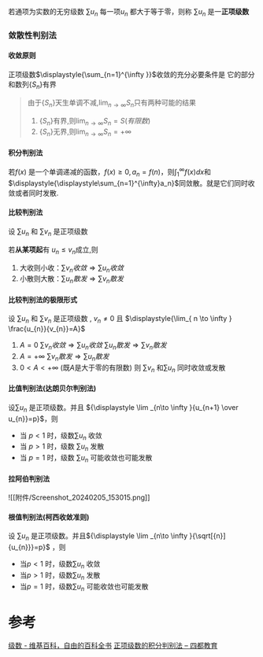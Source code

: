 
若通项为实数的无穷级数 ${\displaystyle \sum u_{n}}$ 每一项${\displaystyle u_{n}}$ 都大于等于零，则称 ${\displaystyle \sum u_{n}}$ 是一**正项级数**


### 敛散性判别法
#### 收敛原则
正项级数$\displaystyle{\sum_{n=1}^{\infty }}$收敛的充分必要条件是 它的部分和数列$\{S_{n}\}$有界
> 由于$\displaystyle{ \{S_{n}\}}$天生单调不减,$\displaystyle{\lim_{ n \to \infty }S_{n}}$只有两种可能的结果
> 1. $\displaystyle{ \{S_{n}\}}$有界,则$\displaystyle{\lim_{ n \to \infty }S_{n}=S(有限数)}$ 
> 2. $\displaystyle{ \{S_{n}\}}$无界,则$\displaystyle{\lim_{ n \to \infty }S_{n}=+\infty }$ 
#### 积分判别法
若$f(x)$ 是一个单调递减的函数，$\displaystyle{f(x)\geq 0, a_n=f(n)}$，则$\displaystyle{\displaystyle\int_1^{\infty}f(x)dx}$和$\displaystyle{\displaystyle\sum_{n=1}^{\infty}a_n}$同敛散。就是它们同时收敛或者同时发散.
#### 比较判别法 
设 ${\displaystyle \sum u_{n}}$ 和 ${\displaystyle \sum v_{n}}$ 是正项级数

若**从某项起**有 $u_{n}\leq v_{n}$成立,则
1. 大收则小收：$\displaystyle{\sum v_{n}收敛\Longrightarrow \sum u_{n}收敛}$
2. 小散则大散：$\displaystyle{\sum u_{n}散发\Longrightarrow \sum v_{n}散发}$

#### 比较判别法的极限形式
设 ${\displaystyle \sum u_{n}}$ 和 ${\displaystyle \sum v_{n}}$ 是正项级数 , $v_{n}\neq 0$
且 $\displaystyle{\lim_{ n \to \infty } \frac{u_{n}}{v_{n}}=A}$
1. $A=0$
	   $\displaystyle{\sum v_{n}收敛\Longrightarrow \sum u_{n}收敛}$
	   $\displaystyle{\sum u_{n}散发\Longrightarrow \sum v_{n}散发}$
2. $A=+\infty$
	   $\displaystyle{\sum v_{n}散发\Longrightarrow \sum u_{n}散发}$
3. $0<A<+\infty$ (既$A$是大于零的有限数)
	   则 ${\displaystyle \sum v_{n}}$ 和${\displaystyle \sum u_{n}}$ 同时收敛或发散
#### 比值判别法(达朗贝尔判别法)
设${\displaystyle \sum u_{n}}$ 是正项级数。并且 ${\displaystyle \lim _{n\to \infty }{u_{n+1} \over u_{n}}=p}$，则
- 当 ${\displaystyle p<1}$ 时，级数${\displaystyle \sum u_{n}}$  收敛
- 当 ${\displaystyle p>1}$ 时，级数 ${\displaystyle \sum u_{n}}$ 发散
- 当 ${\displaystyle p=1}$ 时，级数 ${\displaystyle \sum u_{n}}$ 可能收敛也可能发散
#### 拉阿伯判别法
![[附件/Screenshot_20240205_153015.png]]
#### 根值判别法(柯西收敛准则)
设 ${\displaystyle \sum u_{n}}$ 是正项级数。并且${\displaystyle \lim _{n\to \infty }{\sqrt[{n}]{u_{n}}}=p}$ ，则
- 当${\displaystyle p<1}$ 时，级数${\displaystyle \sum u_{n}}$ 收敛
- 当${\displaystyle p>1}$ 时，级数${\displaystyle \sum u_{n}}$ 发散
- 当${\displaystyle p=1}$ 时，级数${\displaystyle \sum u_{n}}$ 可能收敛也可能发散

# 参考
[级数 - 维基百科，自由的百科全书](https://zh.wikipedia.org/wiki/%E7%BA%A7%E6%95%B0#%E6%AD%A3%E9%A1%B9%E7%BA%A7%E6%95%B0)
[正项级数的积分判别法 – 四都教育](https://www.sudoedu.com/%e9%ab%98%e7%ad%89%e6%95%b0%e5%ad%a6%ef%bc%88%e4%b8%8b%ef%bc%89%e8%a7%86%e9%a2%91%e8%af%be%e7%a8%8b/%e6%97%a0%e7%a9%b7%e7%ba%a7%e6%95%b0/%e6%ad%a3%e9%a1%b9%e7%ba%a7%e6%95%b0%e7%9a%84%e7%a7%af%e5%88%86%e5%88%a4%e5%88%ab%e6%b3%95/)

